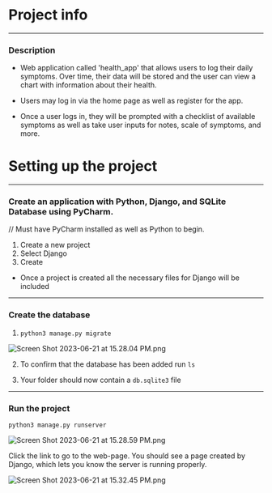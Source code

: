 # Project info

---
### Description
- Web application called 'health_app' that allows users to log
their daily symptoms. Over time, their data will be stored and
the user can view a chart with information about their health.

- Users may log in via the home page as well as register for the app.

- Once a user logs in, they will be prompted with a checklist of available symptoms
as well as take user inputs for notes, scale of
symptoms, and more. 

# Setting up the project

---

### Create an application with Python, Django, and SQLite Database using PyCharm.

// Must have PyCharm installed as well as Python to begin.

1. Create a new project
2. Select Django
3. Create

- Once a project is created all the necessary files 
for Django will be included

---

### Create the database

1. ```python3 manage.py migrate```

![Screen Shot 2023-06-21 at 15.28.04 PM.png](..%2F..%2FDesktop%2FScreen%20Shot%202023-06-21%20at%2015.28.04%20PM.png)

2. To confirm that the database has been added run ```ls```

3. Your folder should now contain a `db.sqlite3` file

---

### Run the project

`python3 manage.py runserver`

![Screen Shot 2023-06-21 at 15.28.59 PM.png](..%2F..%2FDesktop%2FScreen%20Shot%202023-06-21%20at%2015.28.59%20PM.png)

Click the link to go to the web-page.
You should see a page created by Django, which lets you know
the server is running properly.

![Screen Shot 2023-06-21 at 15.32.45 PM.png](..%2F..%2FDesktop%2FScreen%20Shot%202023-06-21%20at%2015.32.45%20PM.png)